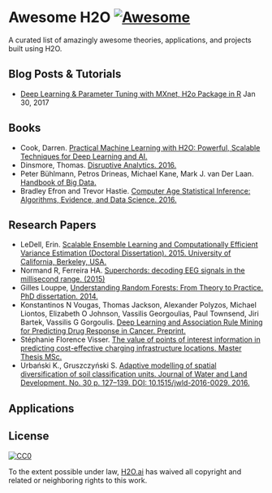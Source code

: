 # Awesome H2O [![Awesome](https://cdn.rawgit.com/sindresorhus/awesome/d7305f38d29fed78fa85652e3a63e154dd8e8829/media/badge.svg)](https://github.com/sindresorhus/awesome)

A curated list of amazingly awesome theories, applications, and projects built using H2O. 

## Blog Posts & Tutorials

- [Deep Learning & Parameter Tuning with MXnet, H2o Package in R](http://blog.hackerearth.com/understanding-deep-learning-parameter-tuning-with-mxnet-h2o-package-in-r) Jan 30, 2017


## Books

* Cook, Darren. [Practical Machine Learning with H2O: Powerful, Scalable Techniques for Deep Learning and AI.](https://www.amazon.com/Practical-Machine-Learning-H2O-Techniques/dp/149196460X)
* Dinsmore, Thomas. [Disruptive Analytics. 2016.](http://link.springer.com/book/10.1007/978-1-4842-1311-7)
* Peter Bühlmann, Petros Drineas, Michael Kane, Mark J. van Der Laan. [Handbook of Big Data.](https://www.crcpress.com/Handbook-of-Big-Data/Buhlmann-Drineas-Kane-van-der-Laan/p/book/9781482249071)
* Bradley Efron and Trevor Hastie. [Computer Age Statistical Inference: Algorithms, Evidence, and Data Science. 2016.](https://web.stanford.edu/~hastie/CASI/)

## Research Papers

* LeDell, Erin. [Scalable Ensemble Learning and Computationally Efficient Variance Estimation (Doctoral Dissertation). 2015. University of California, Berkeley, USA.](http://www.stat.berkeley.edu/~ledell/papers/ledell-phd-thesis.pdf)
* Normand R, Ferreira HA. [Superchords: decoding EEG signals in the millisecond range. (2015)](https://dx.doi.org/10.7287/peerj.preprints.1265v1)
* Gilles Louppe, [Understanding Random Forests: From Theory to Practice. PhD dissertation. 2014.](https://github.com/glouppe/phd-thesis)
* Konstantinos N Vougas, Thomas Jackson, Alexander Polyzos, Michael Liontos, Elizabeth O Johnson, Vassilis Georgoulias, Paul Townsend, Jiri Bartek, Vassilis G Gorgoulis. [Deep Learning and Association Rule Mining for Predicting Drug Response in Cancer. Preprint.](http://dx.doi.org/10.1101/070490)
* Stéphanie Florence Visser. [The value of points of interest information in predicting cost-effective charging infrastructure locations. Master Thesis MSc.](http://www.rsm.nl/fileadmin/Images_NEW/ECFEB/The_value_of_points_of_interest_information.pdf)
* Urbański K., Gruszczyński S. [Adaptive modelling of spatial diversification of soil classification units. Journal of Water and Land Development. No. 30 p. 127–139. DOI: 10.1515/jwld-2016-0029. 2016.](https://www.degruyter.com/downloadpdf/j/jwld.2016.30.issue-1/jwld-2016-0029/jwld-2016-0029.xml)

<!-- ## Companies

* [CapitalOne](https://www.youtube.com/watch?v=L6a8oITd2L8): 
* [Kaiser](https://www.youtube.com/watch?v=xm5Bjnw8Ycs):
* [MarketShare](https://www.youtube.com/watch?v=e-_meTDc1HE&index=2&list=PLNtMya54qvOEMeVlP9OAnp0paCDBJiHCy):
* [Zurich Insurance](https://www.youtube.com/watch?v=RI6CCA8rw-0):
* [Comcast](https://www.youtube.com/watch?v=vtgGZuuyb9M):
* [Hospital Corporation of America](https://www.youtube.com/watch?v=OYThnlcVD9g&list=PLNtMya54qvOHiqbwvBAFML74HsVyTqsnW&index=27):
* [McKesson](https://www.youtube.com/watch?v=_1goCO_-mQE):
* [Macy's](https://www.youtube.com/watch?v=DBuTgvOYfoo):
* [eBay](https://www.youtube.com/watch?v=lu7_X_Ft-dg):
* [PayPal](https://www.youtube.com/watch?v=-u--LeFltk4):
* [Transamerica](https://www.youtube.com/watch?v=POiTk9CTjEM):
* [Nielsen Catalina Solutions](https://www.youtube.com/watch?v=ZAnNx5VjFyM&list=PLNtMya54qvOEMeVlP9OAnp0paCDBJiHCy&index=3):
* [Cisco](https://www.youtube.com/watch?v=yNfsnv9gjrU&list=PLNtMya54qvOFQhSZ4IKKXRbMkyLMn0caa&index=20):
* [BetBuddy](https://www.datanami.com/2016/03/10/using-big-data-analytics-to-fight-gambling-addiction/):
* [AndesQuants](http://www.andesquants.com/)
* [Sopra Steria](https://www.soprasteria.com/en) -->

## Applications

## License

[![CC0](https://i.creativecommons.org/p/zero/1.0/88x31.png)](https://creativecommons.org/publicdomain/zero/1.0/)

To the extent possible under law, [H2O.ai](http://h2o.ai) has waived all copyright and related or neighboring rights to this work.